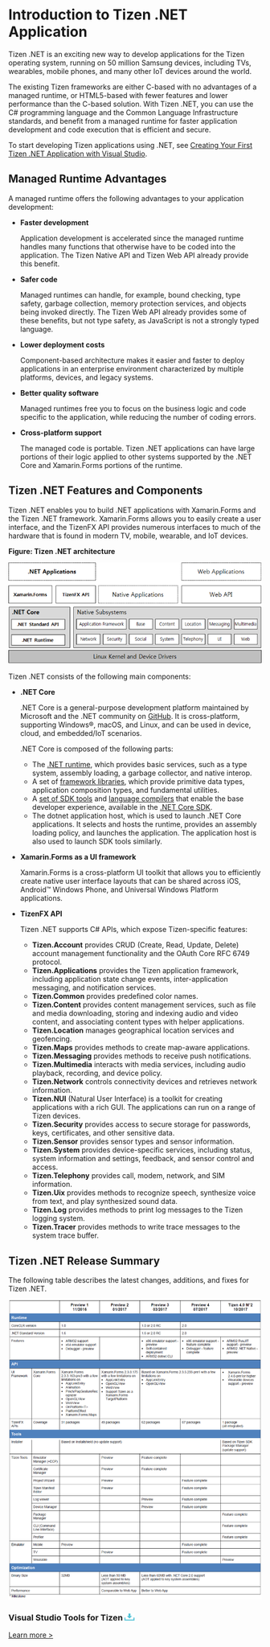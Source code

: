 # Introduction to Tizen .NET Application

Tizen .NET is an exciting new way to develop applications for the Tizen operating system, running on 50 million Samsung devices, including TVs, wearables, mobile phones, and many other IoT devices around the world.

The existing Tizen frameworks are either C-based with no advantages of a managed runtime, or HTML5-based with fewer features and lower performance than the C-based solution. With Tizen .NET, you can use the C# programming language and the Common Language Infrastructure standards, and benefit from a managed runtime for faster application development and code execution that is efficient and secure.

To start developing Tizen applications using .NET, see [Creating Your First Tizen .NET Application with Visual Studio](getting-started/first-app.md).

<a id="runtime"></a>
## Managed Runtime Advantages

A managed runtime offers the following advantages to your application development:

- **Faster development**

  Application development is accelerated since the managed runtime handles many functions that otherwise have to be coded into the application. The Tizen Native API and Tizen Web API already provide this benefit.

- **Safer code**

  Managed runtimes can handle, for example, bound checking, type safety, garbage collection, memory protection services, and objects being invoked directly. The Tizen Web API already provides some of these benefits, but not type safety, as JavaScript is not a strongly typed language.

- **Lower deployment costs**

  Component-based architecture makes it easier and faster to deploy applications in an enterprise environment characterized by multiple platforms, devices, and legacy systems.

- **Better quality software**

  Managed runtimes free you to focus on the business logic and code specific to the application, while reducing the number of coding errors.

- **Cross-platform support**

  The managed code is portable. Tizen .NET applications can have large portions of their logic applied to other systems supported by the .NET Core and Xamarin.Forms portions of the runtime.

<a id="features"></a>
## Tizen .NET Features and Components

Tizen .NET enables you to build .NET applications with Xamarin.Forms and the Tizen .NET framework. Xamarin.Forms allows you to easily create a user interface, and the TizenFX API provides numerous interfaces to much of the hardware that is found in modern TV, mobile, wearable, and IoT devices.

**Figure: Tizen .NET architecture**

![Tizen .NET architecture](media/cs_overview.png)

Tizen .NET consists of the following main components:

- **.NET Core**

  .NET Core is a general-purpose development platform maintained by Microsoft and the .NET community on [GitHub](https://github.com/dotnet/core). It is cross-platform, supporting Windows&reg;, macOS, and Linux, and can be used in device, cloud, and embedded/IoT scenarios.

  .NET Core is composed of the following parts:

  - The [.NET runtime](https://github.com/dotnet/coreclr), which provides basic services, such as a type system, assembly loading, a garbage collector, and native interop.
  - A set of [framework libraries](https://github.com/dotnet/corefx), which provide primitive data types, application composition types, and fundamental utilities.
  - A [set of SDK tools](https://github.com/dotnet/cli) and [language compilers](https://github.com/dotnet/roslyn) that enable the base developer experience, available in the [.NET Core SDK](https://docs.microsoft.com/en-us/dotnet/articles/core/sdk).
  - The dotnet application host, which is used to launch .NET Core applications. It selects and hosts the runtime, provides an assembly loading policy, and launches the application. The application host is also used to launch SDK tools similarly.

- **Xamarin.Forms as a UI framework**

  Xamarin.Forms is a cross-platform UI toolkit that allows you to efficiently create native user interface layouts that can be shared across iOS, Android&trade; Windows Phone, and Universal Windows Platform applications.

- **TizenFX API**

  Tizen .NET supports C# APIs, which expose Tizen-specific features:

  - **Tizen.Account** provides CRUD (Create, Read, Update, Delete) account management functionality and the OAuth Core RFC 6749 protocol.
  - **Tizen.Applications** provides the Tizen application framework, including application state change events, inter-application messaging, and notification services.
  - **Tizen.Common** provides predefined color names.
  - **Tizen.Content** provides content management services, such as file and media downloading, storing and indexing audio and video content, and associating content types with helper applications.
  - **Tizen.Location** manages geographical location services and geofencing.
  - **Tizen.Maps** provides methods to create map-aware applications.
  - **Tizen.Messaging** provides methods to receive push notifications.
  - **Tizen.Multimedia** interacts with media services, including audio playback, recording, and device policy.
  - **Tizen.Network** controls connectivity devices and retrieves network information.
  - **Tizen.NUI** (Natural User Interface) is a toolkit for creating applications with a rich GUI. The applications can run on a range of Tizen devices.
  - **Tizen.Security** provides access to secure storage for passwords, keys, certificates, and other sensitive data.
  - **Tizen.Sensor** provides sensor types and sensor information.
  - **Tizen.System** provides device-specific services, including status, system information and settings, feedback, and sensor control and access.
  - **Tizen.Telephony** provides call, modem, network, and SIM information.
  - **Tizen.Uix** provides methods to recognize speech, synthesize voice from text, and play synthesized sound data.
  - **Tizen.Log** provides methods to print log messages to the Tizen logging system.
  - **Tizen.Tracer** provides methods to write trace messages to the system trace buffer.

<a id="release"></a>
## Tizen .NET Release Summary

The following table describes the latest changes, additions, and fixes for Tizen .NET.

![Tizen .NET release summary](media/release_summary.png)


### Visual Studio Tools for Tizen [![Download](media/ic_docs_download.png)](https://marketplace.visualstudio.com/items?itemName=tizen.VisualStudioToolsforTizen)


[Learn more &gt;](../vstools/index.md)
